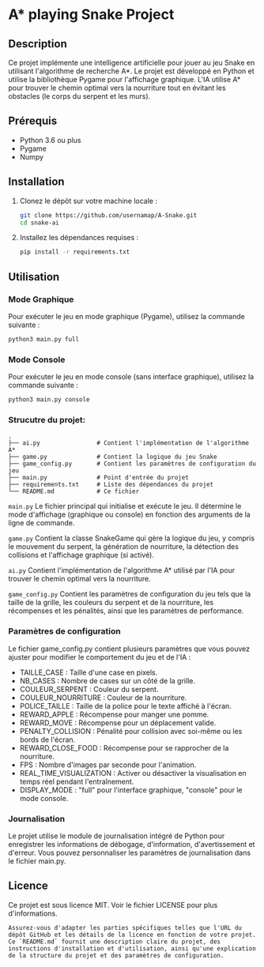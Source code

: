 # A* playing Snake Project

## Description

Ce projet implémente une intelligence artificielle pour jouer au jeu Snake en utilisant l'algorithme de recherche A*. Le projet est développé en Python et utilise la bibliothèque Pygame pour l'affichage graphique. L'IA utilise A* pour trouver le chemin optimal vers la nourriture tout en évitant les obstacles (le corps du serpent et les murs).

## Prérequis

- Python 3.6 ou plus
- Pygame
- Numpy

## Installation

1. Clonez le dépôt sur votre machine locale :

    ```bash
    git clone https://github.com/usernamap/A-Snake.git
    cd snake-ai
    ```

2. Installez les dépendances requises :

    ```bash
    pip install -r requirements.txt
    ```

## Utilisation

### Mode Graphique

Pour exécuter le jeu en mode graphique (Pygame), utilisez la commande suivante :

```bash
python3 main.py full
```

### Mode Console

Pour exécuter le jeu en mode console (sans interface graphique), utilisez la commande suivante :

```bash
python3 main.py console
```

### Strucutre du projet:

```
.
├── ai.py                # Contient l'implémentation de l'algorithme A*
├── game.py              # Contient la logique du jeu Snake
├── game_config.py       # Contient les paramètres de configuration du jeu
├── main.py              # Point d'entrée du projet
├── requirements.txt     # Liste des dépendances du projet
└── README.md            # Ce fichier
```
`main.py`
Le fichier principal qui initialise et exécute le jeu. Il détermine le mode d'affichage (graphique ou console) en fonction des arguments de la ligne de commande.

`game.py`
Contient la classe SnakeGame qui gère la logique du jeu, y compris le mouvement du serpent, la génération de nourriture, la détection des collisions et l'affichage graphique (si activé).

`ai.py`
Contient l'implémentation de l'algorithme A* utilisé par l'IA pour trouver le chemin optimal vers la nourriture.

`game_config.py`
Contient les paramètres de configuration du jeu tels que la taille de la grille, les couleurs du serpent et de la nourriture, les récompenses et les pénalités, ainsi que les paramètres de performance.

### Paramètres de configuration

Le fichier game_config.py contient plusieurs paramètres que vous pouvez ajuster pour modifier le comportement du jeu et de l'IA :

- TAILLE_CASE : Taille d'une case en pixels.
- NB_CASES : Nombre de cases sur un côté de la grille.
- COULEUR_SERPENT : Couleur du serpent.
- COULEUR_NOURRITURE : Couleur de la nourriture.
- POLICE_TAILLE : Taille de la police pour le texte affiché à l'écran.
- REWARD_APPLE : Récompense pour manger une pomme.
- REWARD_MOVE : Récompense pour un déplacement valide.
- PENALTY_COLLISION : Pénalité pour collision avec soi-même ou les bords de l'écran.
- REWARD_CLOSE_FOOD : Récompense pour se rapprocher de la nourriture.
- FPS : Nombre d'images par seconde pour l'animation.
- REAL_TIME_VISUALIZATION : Activer ou désactiver la visualisation en temps réel pendant l'entraînement.
- DISPLAY_MODE : "full" pour l'interface graphique, "console" pour le mode console.

### Journalisation

Le projet utilise le module de journalisation intégré de Python pour enregistrer les informations de débogage, d'information, d'avertissement et d'erreur. Vous pouvez personnaliser les paramètres de journalisation dans le fichier main.py.

## Licence

Ce projet est sous licence MIT. Voir le fichier LICENSE pour plus d'informations.
```
Assurez-vous d'adapter les parties spécifiques telles que l'URL du dépôt GitHub et les détails de la licence en fonction de votre projet. Ce `README.md` fournit une description claire du projet, des instructions d'installation et d'utilisation, ainsi qu'une explication de la structure du projet et des paramètres de configuration.
```